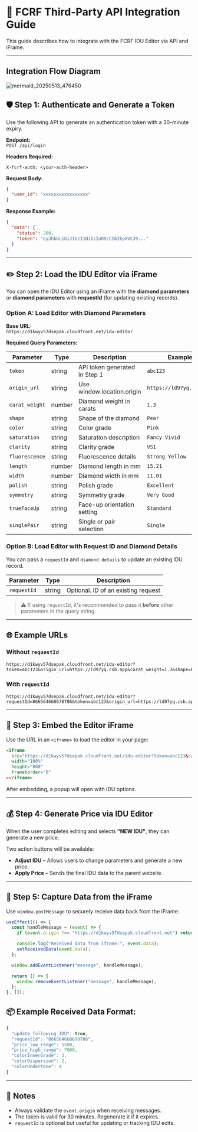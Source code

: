 
# 🔗 FCRF Third-Party API Integration Guide

This guide describes how to integrate with the FCRF IDU Editor via API and iFrame.

---

## Integration Flow Diagram

![mermaid_20250513_476450](https://github.com/user-attachments/assets/586585aa-6bcc-4b90-9c1f-47471d0e0ee1)

## 🛡️ Step 1: Authenticate and Generate a Token

Use the following API to generate an authentication token with a 30-minute expiry.

**Endpoint:**  
`POST /api/login`

**Headers Required:**
```
X-fcrf-auth: <your-auth-header>
```

**Request Body:**
```json
{
  "user_id": "xxxxxxxxxxxxxxxxx"
}
```

**Response Example:**
```json
{
  "data": {
    "status": 200,
    "token": "eyJhbGciOiJIUzI1NiIsInR5cCI6IkpXVCJ9..."
  }
}
```

---

## ✏️ Step 2: Load the IDU Editor via iFrame

You can open the IDU Editor using an iFrame with the **diamond parameters** or **diamond parameters** with **requestId**  (for updating existing records).

### Option A: Load Editor with Diamond Parameters

**Base URL:**  
`https://d1kwyv57dsepak.cloudfront.net/idu-editor`

**Required Query Parameters:**

| Parameter     | Type    | Description                            | Example           |
|--------------|---------|----------------------------------------|-------------------|
| `token`      | string  | API token generated in Step 1          | `abc123`          |
| `origin_url`      | string  | Use window.location.origin          | `https://ld97yq.csb.app`          |
| `carat_weight` | number  | Diamond weight in carats              | `1.3`             |
| `shape`      | string  | Shape of the diamond                   | `Pear`            |
| `color`      | string  | Color grade                            | `Pink`            |
| `saturation` | string  | Saturation description                 | `Fancy Vivid`     |
| `clarity`    | string  | Clarity grade                          | `VS1`             |
| `fluorescence` | string | Fluorescence details                  | `Strong Yellow`   |
| `length`     | number  | Diamond length in mm                   | `15.21`           |
| `width`      | number  | Diamond width in mm                    | `11.01`           |
| `polish`     | string  | Polish grade                           | `Excellent`       |
| `symmetry`   | string  | Symmetry grade                         | `Very Good`       |
| `trueFaceUp` | string  | Face-up orientation setting            | `Standard`        |
| `singlePair` | string  | Single or pair selection               | `Single`          |

### Option B: Load Editor with Request ID and Diamond Details

You can pass a `requestId` and `diamond details` to update an existing IDU record.

| Parameter     | Type    | Description                            |
|---------------|---------|----------------------------------------|
| `requestId`   | string  | Optional. ID of an existing request    |

> ⚠️ If using `requestId`, it's recommended to pass it **before** other parameters in the query string.

---

## 🌐 Example URLs

### Without `requestId`
```
https://d1kwyv57dsepak.cloudfront.net/idu-editor?token=abc123&origin_url=https://ld97yq.csb.app&carat_weight=1.3&shape=Pear&color=Pink&saturation=Fancy%20Vivid&clarity=VS1&fluorescence=Strong%20Yellow&length=15.21&width=11.01&polish=Excellent&symmetry=Very%20Good&trueFaceUp=Standard&singlePair=Single
```

### With `requestId`
```
https://d1kwyv57dsepak.cloudfront.net/idu-editor?requestId=866564668678786&token=abc123&origin_url=https://ld97yq.csb.app&carat_weight=1.3&shape=Pear&color=Pink&saturation=Fancy%20Vivid&clarity=VS1&fluorescence=Strong%20Yellow&length=15.21&width=11.01&polish=Excellent&symmetry=Very%20Good&trueFaceUp=Standard&singlePair=Single
```

---

## 🧩 Step 3: Embed the Editor iFrame

Use the URL in an `<iframe>` to load the editor in your page:

```html
<iframe 
  src="https://d1kwyv57dsepak.cloudfront.net/idu-editor?token=abc123&carat_weight=1.3&origin_url=https://ld97yq.csb.app&shape=Pear&color=Pink&saturation=Fancy%20Vivid&clarity=VS1&fluorescence=Strong%20Yellow&length=15.21&width=11.01&polish=Excellent&symmetry=Very%20Good&trueFaceUp=Standard&singlePair=Single"
  width="100%"
  height="800"
  frameborder="0"
></iframe>
```

After embedding, a popup will open with IDU options.

---

## 💰 Step 4: Generate Price via IDU Editor

When the user completes editing and selects **"NEW IDU"**, they can generate a new price.

Two action buttons will be available:

- **Adjust IDU** – Allows users to change parameters and generate a new price.
- **Apply Price** – Sends the final IDU data to the parent website.

---

## 🔄 Step 5: Capture Data from the iFrame

Use `window.postMessage` to securely receive data back from the iFrame:

```javascript
useEffect(() => {
  const handleMessage = (event) => {
    if (event.origin !== "https://d1kwyv57dsepak.cloudfront.net") return;

    console.log("Received data from iframe:", event.data);
    setReceivedData(event.data);
  };

  window.addEventListener("message", handleMessage);

  return () => {
    window.removeEventListener("message", handleMessage);
  };
}, []);
```

## 📦 Example Received Data Format:


```javascript
{
  "update_following_IDU": true,
  "requestId": "866564668678786",
  "price_low_range": 5500,
  "price_high_range": 7000,
  "colorInnerGrade": 3,
  "colorDispersion": 2,
  "colorUndertone": 4
}

```

---



## 📌 Notes

- Always validate the `event.origin` when receiving messages.
- The token is valid for 30 minutes. Regenerate it if it expires.
- `requestId` is optional but useful for updating or tracking IDU edits.
